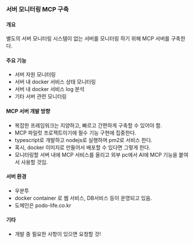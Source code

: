 ### 서버 모니터링 MCP 구축

#### 개요
별도의 서버 모니터링 시스템이 없는 서버를 모니터링 하기 위해 MCP 서버를 구축한다.

#### 주요 기능
- 서버 자원 모니터링
- 서버 내 docker 서비스 상태 모니터링
- 서버 내 docker 서비스 log 분석
- 기타 서버 관련 모니터링

#### MCP 서버 개발 방향
- 복잡한 프레임워크는 지양하고, 빠르고 간편하게 구축할 수 있어야 함.
- MCP 파일럿 프로젝트이기에 필수 기능 구현에 집중한다.
- typescript로 개발하고 nodejs로 실행하며 pm2로 서비스 한다.
- 혹시, docker 이미지로 만들어서 배포할 수 있다면 그렇게 한다.
- 모니터링할 서버 내에 MCP 서비스를 올리고 외부 pc에서 AI에 MCP 기능을 붙여서 사용할 것임.

#### 서버 환경
- 우분투
- docker container 로 웹 서비스, DB서비스 등이 운영되고 있음.
- 도메인은 podo-life.co.kr

#### 기타
- 개발 중 필요한 사항이 있으면 요청할 것!